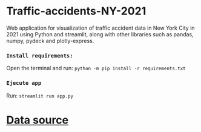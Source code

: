 # Traffic-accidents-NY-2021
Web application for visualization of traffic accident data in New York City in 2021 using Python and streamlit, along with other libraries such as pandas, numpy, pydeck and plotly-express.

### `Install requirements:`
Open the terminal and run:
```python -m pip install -r requirements.txt```

### `Ejecute app`
Run:
```streamlit run app.py```

# <a href="https://data.cityofnewyork.us/Public-Safety/Motor-Vehicle-Collisions-Crashes/h9gi-nx95">Data source</a>
